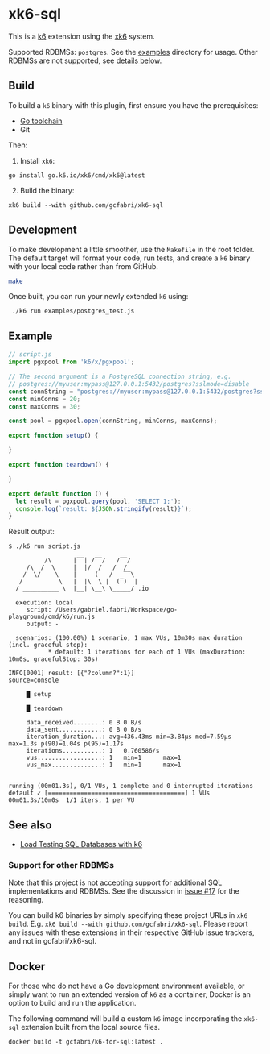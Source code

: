# xk6-sql

This is a [k6](https://github.com/grafana/k6) extension using the
[xk6](https://github.com/grafana/xk6) system.

Supported RDBMSs: `postgres`. See the [examples](examples)
directory for usage. Other RDBMSs are not supported, see
[details below](#support-for-other-rdbmss).

## Build

To build a `k6` binary with this plugin, first ensure you have the prerequisites:

- [Go toolchain](https://go101.org/article/go-toolchain.html)
- Git

Then:

1. Install `xk6`:
  ```shell
  go install go.k6.io/xk6/cmd/xk6@latest
  ```

2. Build the binary:
  ```shell
  xk6 build --with github.com/gcfabri/xk6-sql
  ```

## Development
To make development a little smoother, use the `Makefile` in the root folder. The default target will format your code, run tests, and create a `k6` binary with your local code rather than from GitHub.

```bash
make
```
Once built, you can run your newly extended `k6` using:
```shell
 ./k6 run examples/postgres_test.js
 ```

## Example

```javascript
// script.js
import pgxpool from 'k6/x/pgxpool';

// The second argument is a PostgreSQL connection string, e.g.
// postgres://myuser:mypass@127.0.0.1:5432/postgres?sslmode=disable
const connString = "postgres://myuser:mypass@127.0.0.1:5432/postgres?sslmode=disable"
const minConns = 20;
const maxConns = 30;

const pool = pgxpool.open(connString, minConns, maxConns);

export function setup() {

}

export function teardown() {

}

export default function () {
  let result = pgxpool.query(pool, 'SELECT 1;');
  console.log(`result: ${JSON.stringify(result)}`);
}
```

Result output:

```shell
$ ./k6 run script.js

          /\      |‾‾| /‾‾/   /‾‾/   
     /\  /  \     |  |/  /   /  /    
    /  \/    \    |     (   /   ‾‾\  
   /          \   |  |\  \ |  (‾)  | 
  / __________ \  |__| \__\ \_____/ .io

  execution: local
     script: /Users/gabriel.fabri/Workspace/go-playground/cmd/k6/run.js
     output: -

  scenarios: (100.00%) 1 scenario, 1 max VUs, 10m30s max duration (incl. graceful stop):
           * default: 1 iterations for each of 1 VUs (maxDuration: 10m0s, gracefulStop: 30s)

INFO[0001] result: [{"?column?":1}]                      source=console

     █ setup

     █ teardown

     data_received........: 0 B 0 B/s
     data_sent............: 0 B 0 B/s
     iteration_duration...: avg=436.43ms min=3.84µs med=7.59µs max=1.3s p(90)=1.04s p(95)=1.17s
     iterations...........: 1   0.760586/s
     vus..................: 1   min=1      max=1
     vus_max..............: 1   min=1      max=1


running (00m01.3s), 0/1 VUs, 1 complete and 0 interrupted iterations
default ✓ [======================================] 1 VUs  00m01.3s/10m0s  1/1 iters, 1 per VU
```

## See also

- [Load Testing SQL Databases with k6](https://k6.io/blog/load-testing-sql-databases-with-k6/)

### Support for other RDBMSs

Note that this project is not accepting support for additional SQL implementations
and RDBMSs. See the discussion in [issue #17](https://github.com/grafana/xk6-sql/issues/17)
for the reasoning.

You can build k6 binaries by simply specifying these project URLs in `xk6 build`.
E.g. `xk6 build --with github.com/gcfabri/xk6-sql`.
Please report any issues with these extensions in their respective GitHub issue trackers,
and not in gcfabri/xk6-sql.

## Docker

For those who do not have a Go development environment available, or simply want
to run an extended version of `k6` as a container, Docker is an option to build
and run the application.

The following command will build a custom `k6` image incorporating the `xk6-sql` extension
built from the local source files.
```shell
docker build -t gcfabri/k6-for-sql:latest .
```
